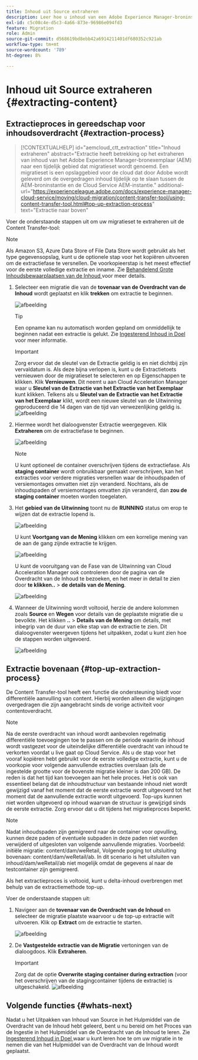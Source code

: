 ```yaml
---
title: Inhoud uit Source extraheren
description: Leer hoe u inhoud van een Adobe Experience Manager-broninstantie (AEM) kunt extraheren om deze later over te brengen naar een Cloud Service AEM-instantie.
exl-id: c5c08c4e-d5c3-4a66-873e-96986e094fd3
feature: Migration
role: Admin
source-git-commit: d568619bd8ebb42a6914211401df680352c921ab
workflow-type: tm+mt
source-wordcount: '789'
ht-degree: 8%

---
```


# Inhoud uit Source extraheren {#extracting-content}

## Extractieproces in gereedschap voor inhoudsoverdracht {#extraction-process}

>[!CONTEXTUALHELP]
>id="aemcloud_ctt_extraction"
>title="Inhoud extraheren"
>abstract="Extractie heeft betrekking op het extraheren van inhoud van het Adobe Experience Manager-bronexemplaar (AEM) naar een tijdelijk gebied dat migratieset wordt genoemd. Een migratieset is een opslaggebied voor de cloud dat door Adobe wordt geleverd om de overgedragen inhoud tijdelijk op te slaan tussen de AEM-broninstantie en de Cloud Service AEM-instantie."
>additional-url="https://experienceleague.adobe.com/docs/experience-manager-cloud-service/moving/cloud-migration/content-transfer-tool/using-content-transfer-tool.html#top-up-extraction-process" text="Extractie naar boven"


Voer de onderstaande stappen uit om uw migratieset te extraheren uit de Content Transfer-tool:

>[!NOTE]
>Als Amazon S3, Azure Data Store of File Data Store wordt gebruikt als het type gegevensopslag, kunt u de optionele stap voor het kopiëren uitvoeren om de extractiefase te versnellen. De voorkopieerstap is het meest effectief voor de eerste volledige extractie en inname. Zie [ Behandelend Grote Inhoudsbewaarplaatsen van de Inhoud ](/help/journey-migration/content-transfer-tool/using-content-transfer-tool/handling-large-content-repositories.md) voor meer details.

1. Selecteer een migratie die van de **tovenaar van de Overdracht van de Inhoud** wordt geplaatst en klik **trekken** om extractie te beginnen.

   ![afbeelding](/help/journey-migration/content-transfer-tool/assets-ctt/cttcam12.png)

   >[!TIP]
   >Een opname kan nu automatisch worden gepland om onmiddellijk te beginnen nadat een extractie is gelukt. Zie [ Ingesterend Inhoud in Doel ](/help/journey-migration/content-transfer-tool/using-content-transfer-tool/ingesting-content.md) voor meer informatie.

   >[!IMPORTANT]
   >
   >Zorg ervoor dat de sleutel van de Extractie geldig is en niet dichtbij zijn vervaldatum is. Als deze bijna verlopen is, kunt u de Extractietoets vernieuwen door de migratieset te selecteren en op Eigenschappen te klikken. Klik **Vernieuwen**. Dit neemt u aan Cloud Acceleration Manager waar u **Sleutel van de Extractie van het Extractie van het Exemplaar** kunt klikken. Telkens als u **Sleutel van de Extractie van het Extractie van het Exemplaar** klikt, wordt een nieuwe sleutel van de Uitwinning geproduceerd die 14 dagen van de tijd van verwezenlijking geldig is.
   >![afbeelding](/help/journey-migration/content-transfer-tool/assets-ctt/migrationSetDetails.png)

1. Hiermee wordt het dialoogvenster Extractie weergegeven. Klik **Extraheren** om de extractiefase te beginnen.

   ![afbeelding](/help/journey-migration/content-transfer-tool/assets-ctt/migrationSetExtraction.png)

   >[!NOTE]
   >U kunt optioneel de container overschrijven tijdens de extractiefase. Als **staging container** wordt onbruikbaar gemaakt overschrijven, kan het extracties voor verdere migraties versnellen waar de inhoudspaden of versiemontages omvatten niet zijn veranderd. Nochtans, als de inhoudspaden of versiemontages omvatten zijn veranderd, dan **zou de staging container** moeten worden toegelaten.

1. Het **gebied van de Uitwinning** toont nu de **RUNNING** status om erop te wijzen dat de extractie lopend is.

   ![afbeelding](/help/journey-migration/content-transfer-tool/assets-ctt/cttcam15.png)

   U kunt **Voortgang van de Mening** klikken om een korrelige mening van de aan de gang zijnde extractie te krijgen.

   ![afbeelding](/help/journey-migration/content-transfer-tool/assets-ctt/viewProgress.png)

   U kunt de vooruitgang van de Fase van de Uitwinning van Cloud Acceleration Manager ook controleren door de pagina van de Overdracht van de Inhoud te bezoeken, en het meer in detail te zien door **te klikken..** > **de details van de Mening**.

   ![afbeelding](/help/journey-migration/content-transfer-tool/assets-ctt/cttcam17.png)

1. Wanneer de Uitwinning wordt voltooid, herzie de andere kolommen zoals **Source** en **Wegen** voor details van de geplaatste migratie die u bevolkte. Het klikken **..** > **Details van de Mening** om details, met inbegrip van de duur van elke stap van de extractie te zien. Dit dialoogvenster weergeven tijdens het uitpakken, zodat u kunt zien hoe de stappen worden uitgevoerd.

   ![afbeelding](/help/journey-migration/content-transfer-tool/assets-ctt/cttcam18b.png)


## Extractie bovenaan {#top-up-extraction-process}

De Content Transfer-tool heeft een functie die ondersteuning biedt voor differentiële aanvulling van content. Hierbij worden alleen die wijzigingen overgedragen die zijn aangebracht sinds de vorige activiteit voor contentoverdracht.

>[!NOTE]
>Na de eerste overdracht van inhoud wordt aanbevolen regelmatig differentiële toevoegingen toe te passen om de periode waarin de inhoud wordt vastgezet voor de uiteindelijke differentiële overdracht van inhoud te verkorten voordat u live gaat op Cloud Service. Als u de stap voor het vooraf kopiëren hebt gebruikt voor de eerste volledige extractie, kunt u de voorkopie voor volgende aanvullende extracties overslaan (als de ingestelde grootte voor de bovenste migratie kleiner is dan 200 GB). De reden is dat het tijd kan toevoegen aan het hele proces.
>Het is ook van essentieel belang dat de inhoudstructuur van bestaande inhoud niet wordt gewijzigd vanaf het moment dat de eerste extractie wordt uitgevoerd tot het moment dat de aanvullende extractie wordt uitgevoerd. Top-ups kunnen niet worden uitgevoerd op inhoud waarvan de structuur is gewijzigd sinds de eerste extractie. Zorg ervoor dat u dit tijdens het migratieproces beperkt.

>[!NOTE]
>Nadat inhoudspaden zijn gemigreerd naar de container voor opvulling, kunnen deze paden of eventuele subpaden in deze paden niet worden verwijderd of uitgesloten van volgende aanvullende migraties.
>Voorbeeld: initiële migratie: content/dam/weRetail,
>Volgende poging tot uitsluiting bovenaan: content/dam/weRetail/ab.
>In dit scenario is het uitsluiten van inhoud/dam/weRetail/ab niet mogelijk omdat de gegevens al naar de testcontainer zijn gemigreerd.

Als het extractieproces is voltooid, kunt u delta-inhoud overbrengen met behulp van de extractiemethode top-up.

Voer de onderstaande stappen uit:

1. Navigeer aan de **tovenaar van de Overdracht van de Inhoud** en selecteer de migratie plaatste waarvoor u de top-up extractie wilt uitvoeren. Klik op **Extract** om de extractie te starten.

   ![afbeelding](/help/journey-migration/content-transfer-tool/assets-ctt/cttcam19.png)

1. De **Vastgestelde extractie van de Migratie** vertoningen van de dialoogdoos. Klik **Extraheren**.

   >[!IMPORTANT]
   >Zorg dat de optie **Overwrite staging container during extraction** (voor het overschrijven van de stagingcontainer tijdens de extractie) is uitgeschakeld.
   >![afbeelding](/help/journey-migration/content-transfer-tool/assets-ctt/overwriteStagingContainer.png)


## Volgende functies {#whats-next}

Nadat u het Uitpakken van Inhoud van Source in het Hulpmiddel van de Overdracht van de Inhoud hebt geleerd, bent u nu bereid om het Proces van de Ingestie in het Hulpmiddel van de Overdracht van de Inhoud te leren. Zie [ Ingesterend Inhoud in Doel ](/help/journey-migration/content-transfer-tool/using-content-transfer-tool/ingesting-content.md) waar u kunt leren hoe te om uw migratie in te nemen die van het Hulpmiddel van de Overdracht van de Inhoud wordt geplaatst.
